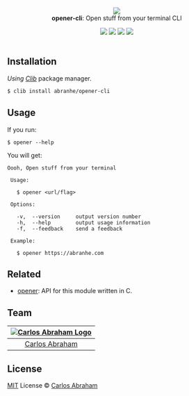 <p align="center">
	<br>
	<img src="https://cdn.abranhe.com/projects/open/logo.svg">
	<br>
	<b>opener-cli</b>: Open stuff from your terminal CLI
	<br>
</p>

<p align="center">
	<!-- <a href="https://travis-ci.org/abranhe/opener-cli"><img src="https://img.shields.io/travis/abranhe/opener-cli.svg?logo=travis" /></a> -->
	<a href="https://github.com/abranhe"><img src="https://abranhe.com/badge.svg"></a>
	<a href="https://cash.me/$abranhe"><img src="https://cdn.abranhe.com/badges/cash-me.svg"></a>
	<a href="https://patreon.com/abranhe"><img src="https://cdn.abranhe.com/badges/patreon.svg" /></a>
	<a href="https://github.com/abranhe/opener-cli/blob/master/license"><img src="https://img.shields.io/github/license/abranhe/opener-cli.svg" /></a>

  <br>
  <br>
</p>


## Installation

*Using [Clib](https://github.com/clibs/clib)* package manager.

```sh
$ clib install abranhe/opener-cli
```

## Usage

If you run:

```
$ opener --help
```

You will get:

```
Oooh, Open stuff from your terminal

 Usage:

   $ opener <url/flag>

 Options:

   -v,  --version     output version number
   -h,  --help        output usage information
   -f,  --feedback    send a feedback

 Example:

   $ opener https://abranhe.com
```

## Related

- [opener][opener]: API for this module written in C.

## Team

|[![Carlos Abraham Logo][abranhe-img]][abranhe]|
| :-: |
| [Carlos Abraham][abranhe] |

## License

[MIT][license] License © [Carlos Abraham][abranhe]

<!-------------------- Links ------------------------>
[abranhe]: https://github.com/abranhe
[abranhe-img]: https://avatars3.githubusercontent.com/u/21347264?s=50
[license]: https://github.com/abranhe/opener-cli/blob/master/license
[travis-badge]: https://img.shields.io/travis/abranhe/opener-cli.svg
[travis-status]: https://travis-ci.org/abranhe/opener-cli
[opener]: https://github.com/abranhe/opener
